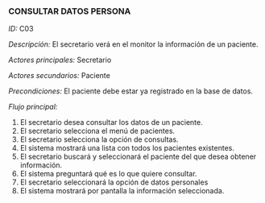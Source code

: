 ### **CONSULTAR DATOS PERSONA**
*ID:* C03	

*Descripción:* El secretario verá en el monitor la información de un paciente.

*Actores principales:* Secretario       

*Actores secundarios:* Paciente

*Precondiciones:*
El paciente debe estar ya registrado en la base de datos.

*Flujo principal:*
1. El secretario desea consultar los datos de un paciente.
2. El secretario selecciona el menú de pacientes.
4. El secretario selecciona la opción de consultas.
5. El sistema mostrará una lista con todos los pacientes existentes.
6. El secretario buscará y seleccionará el paciente del que desea obtener información.
7. El sistema preguntará qué es lo que quiere consultar.
8. El secretario seleccionará la opción de datos personales
9. El sistema mostrará por pantalla la información seleccionada.

